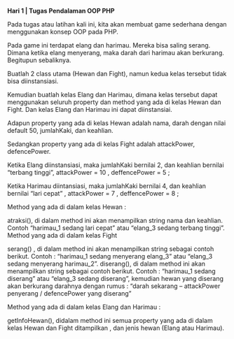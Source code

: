 <b>Hari 1 | Tugas Pendalaman OOP PHP</b>

Pada tugas atau latihan kali ini, kita akan membuat game sederhana dengan menggunakan konsep OOP pada PHP.

Pada game ini terdapat elang dan harimau. Mereka bisa saling serang. Dimana ketika elang menyerang, maka darah dari harimau akan berkurang. Begitupun sebaliknya.

Buatlah 2 class utama (Hewan dan Fight), namun kedua kelas tersebut tidak bisa diinstansiasi.

Kemudian buatlah kelas Elang dan Harimau, dimana kelas tersebut dapat menggunakan seluruh property dan method yang ada di kelas Hewan dan Fight. Dan kelas Elang dan Harimau ini dapat diinstansiai.

Adapun property yang ada di kelas Hewan adalah nama, darah dengan nilai default 50, jumlahKaki, dan keahlian.

Sedangkan property yang ada di kelas Fight adalah attackPower, defencePower.

Ketika Elang diinstansiasi, maka jumlahKaki bernilai 2, dan keahlian bernilai “terbang tinggi”, attackPower = 10 , deffencePower = 5 ;

Ketika Harimau diintansiasi, maka jumlahKaki bernilai 4, dan keahlian bernilai “lari cepat” , attackPower = 7 , deffencePower = 8 ;

Method yang ada di dalam kelas Hewan :

atraksi(), di dalam method ini akan menampilkan string nama dan keahlian. Contoh “harimau_1 sedang lari cepat” atau “elang_3 sedang terbang tinggi”.
Method yang ada di dalam kelas Fight

serang() , di dalam method ini akan menampilkan string sebagai contoh berikut. Contoh : “harimau_1 sedang menyerang elang_3” atau “elang_3 sedang menyerang harimau_2”.
diserang(), di dalam method ini akan menampilkan string sebagai contoh berikut. Contoh : “harimau_1 sedang diserang” atau “elang_3 sedang diserang”, kemudian hewan yang diserang akan berkurang darahnya dengan rumus :
“darah sekarang – attackPower penyerang / defencePower yang diserang”

Method yang ada di dalam kelas Elang dan Harimau :

getInfoHewan(), didalam method ini semua property yang ada di dalam kelas Hewan dan Fight ditampilkan , dan jenis hewan (Elang atau Harimau).
